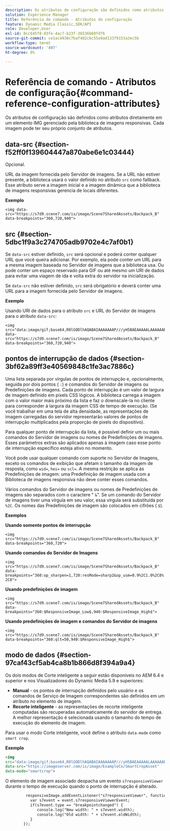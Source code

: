 ```yaml
---
description: Os atributos de configuração são definidos como atributos diretamente em um elemento IMG gerenciado pela biblioteca de imagens responsivas. Cada imagem pode ter seu próprio conjunto de atributos.
solution: Experience Manager
title: Referência de comando - Atributos de configuração
feature: Dynamic Media Classic,SDK/API
role: Developer,User
exl-id: 8cc645f8-03fe-4ac7-b23f-36536b60fdf6
source-git-commit: ce1ac4938c7baf482c6c55a9ad13379153a3ec5b
workflow-type: tm+mt
source-wordcount: '497'
ht-degree: 0%

---
```


# Referência de comando - Atributos de configuração{#command-reference-configuration-attributes}

Os atributos de configuração são definidos como atributos diretamente em um elemento IMG gerenciado pela biblioteca de imagens responsivas. Cada imagem pode ter seu próprio conjunto de atributos.

## data-src {#section-f52ff0f139604447a870abe6e1c03444}

Opcional.

URL da imagem fornecida pelo Servidor de imagens. Se a URL não estiver presente, a biblioteca usará o valor definido no atributo `src` como fallback. Esse atributo serve a imagem inicial e a imagem dinâmica que a biblioteca de imagens responsivas gerencia de locais diferentes.

**Exemplo**

```
<img data-src="https://s7d9.scene7.com/is/image/Scene7SharedAssets/Backpack_B" data-breakpoints="360,720,940">
```


## src {#section-5dbc1f9a3c274705adb9702e4c7af0b1}

Se `data-src` estiver definido, `src` será opcional e poderá conter qualquer URL que você queira adicionar. Por exemplo, ela pode conter um URL para a mesma imagem baseada no Servidor de imagens que a biblioteca usa. Ou pode conter um espaço reservado para GIF ou até mesmo um URI de dados para evitar uma viagem de ida e volta extra do servidor na inicialização.

Se `data-src` não estiver definido, `src` será obrigatório e deverá conter uma URL para a imagem fornecida pelo Servidor de imagens.


**Exemplo**

Usando URI de dados para o atributo `src` e URL do Servidor de imagens para o atributo `data-src`:

```
<img src="data:image/gif;base64,R0lGODlhAQABAIAAAAAAAP///yH5BAEAAAAALAAAAAABAAEAAAIBRAA7" data-src="https://s7d9.scene7.com/is/image/Scene7SharedAssets/Backpack_B" data-breakpoints="360,720,940">
```


## pontos de interrupção de dados {#section-3bf62a89ff3e40569848c1fe3ac7886c}

Uma lista separada por vírgulas de pontos de interrupção e, opcionalmente, seguida por dois pontos ( `:`) e comandos do Servidor de imagens ou Predefinições de imagens. Cada ponto de interrupção é um valor de largura de imagem definido em pixels CSS lógicos. A biblioteca carrega a imagem com o valor maior mais próximo da lista e faz o downscale-la no cliente para corresponder à largura da imagem CSS de tempo de execução. (Se você trabalhar em uma tela de alta densidade, as representações de imagem carregadas do servidor representarão valores de pontos de interrupção multiplicados pela proporção de pixels do dispositivo).

Para qualquer ponto de interrupção da lista, é possível definir um ou mais comandos do Servidor de imagens ou nomes de Predefinições de imagens. Esses parâmetros extras são aplicados apenas à imagem caso esse ponto de interrupção específico esteja ativo no momento.

Você pode usar qualquer comando com suporte no Servidor de Imagens, exceto os comandos de exibição que afetam o tamanho da imagem de resposta, como `wid=`, `hei=` ou `scl=`. A mesma restrição se aplica às Predefinições de imagem: uma Predefinição de imagem usada com a Biblioteca de imagens responsiva não deve conter esses comandos.

Vários comandos do Servidor de imagens ou nomes de Predefinições de imagens são separados com o caractere &quot; `&`&quot;. Se um comando do Servidor de imagens tiver uma vírgula em seu valor, essa vírgula será substituída por `%2C`. Os nomes das Predefinições de imagem são colocados em cifrões ( `$`).


**Exemplos**

**Usando somente pontos de interrupção**

`<img src="https://s7d9.scene7.com/is/image/Scene7SharedAssets/Backpack_B" data-breakpoints="360,720">`

**Usando comandos do Servidor de Imagens**

`<img src="https://s7d9.scene7.com/is/image/Scene7SharedAssets/Backpack_B" data-breakpoints="360:op_sharpen=1,720:resMode=sharp2&op_usm=0.9%2C1.0%2C8%2C0">`

**Usando predefinições de imagem**

`<img src="https://s7d9.scene7.com/is/image/Scene7SharedAssets/Backpack_B" data-breakpoints="360:$ResponsiveImage_Low$,940:$ResponsiveImage_High$">`

**Usando predefinições de imagem e comandos do Servidor de imagens**

`<img src="https://s7d9.scene7.com/is/image/Scene7SharedAssets/Backpack_B" data-breakpoints="360:qlt=50,940:$ResponsiveImage_High$">`



## modo de dados {#section-97caf43cf5ab4ca8b1b866d8f394a9a4}

Os dois modos de Corte inteligente a seguir estão disponíveis no AEM 6.4 e superior e nos Visualizadores do Dynamic Media 5.9 e superiores:

* **Manual** - os pontos de interrupção definidos pelo usuário e os comandos de Serviço de Imagem correspondentes são definidos em um atributo no elemento de imagem.
* **Recorte inteligente** - as representações de recorte inteligente computadas são recuperadas automaticamente do servidor de entrega. A melhor representação é selecionada usando o tamanho do tempo de execução do elemento de imagem.

Para usar o modo Corte inteligente, você define o atributo `data-mode` como `smart crop`.

**Exemplo**

```html {.line-numbers}
<img 
src="data:image/gif;base64,R0lGODlhAQABAIAAAAAAAP///yH5BAEAAAAALAAAAAABAAEAAAIBRAA7" 
data-src="https://imageserver.com/is/image/ExampleCo/SmartCropAsset" 
data-mode="smartcrop">
```

O elemento de imagem associado despacha um evento `s7responsiveViewer` durante o tempo de execução quando o ponto de interrupção é alterado.

```html {.line-numbers}
         responsiveImage.addEventListener("s7responsiveViewer", function (event) { 
           var s7event = event.s7responsiveViewerEvent; 
           if(s7event.type == "breakpointchanged") { 
              console.log("New width: " + s7event.width); 
              console.log("Old width: " + s7event.oldWidth); 
           } 
        });
```
